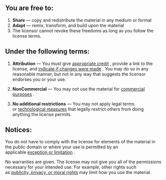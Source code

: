 ## You are free to:

1. **Share** — copy and redistribute the material in any medium or format 
2. **Adapt** — remix, transform, and build upon the material 
3. The licensor cannot revoke these freedoms as long as you follow the license terms.

## Under the following terms:

1. **Attribution** — You must give [appropriate credit](https://creativecommons.org/licenses/by-nc/4.0/deed.en#ref-appropriate-credit) , provide a link to the license, and [indicate if changes were made](https://creativecommons.org/licenses/by-nc/4.0/deed.en#ref-indicate-changes) . You may do so in any reasonable manner, but not in any way that suggests the licensor endorses you or your use.

2. **NonCommercial** — You may not use the material for [commercial purposes](https://creativecommons.org/licenses/by-nc/4.0/deed.en#ref-commercial-purposes) .

3. **No additional restrictions** — You may not apply legal terms or [technological measures](https://creativecommons.org/licenses/by-nc/4.0/deed.en#ref-technological-measures) that legally restrict others from doing anything the license permits.

## Notices:

You do not have to comply with the license for elements of the material in the public domain or where your use is permitted by an applicable [exception or limitation](https://creativecommons.org/licenses/by-nc/4.0/deed.en#ref-exception-or-limitation) .


No warranties are given. The license may not give you all of the permissions necessary for your intended use. For example, other rights such as [publicity, privacy, or moral rights](https://creativecommons.org/licenses/by-nc/4.0/deed.en#ref-publicity-privacy-or-moral-rights) may limit how you use the material.
